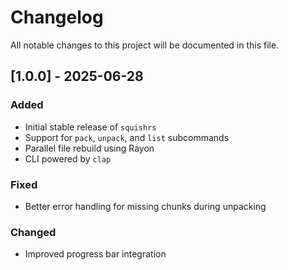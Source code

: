 # Changelog

All notable changes to this project will be documented in this file.

## [1.0.0] - 2025-06-28
### Added
- Initial stable release of `squishrs`
- Support for `pack`, `unpack`, and `list` subcommands
- Parallel file rebuild using Rayon
- CLI powered by `clap`

### Fixed
- Better error handling for missing chunks during unpacking

### Changed
- Improved progress bar integration
